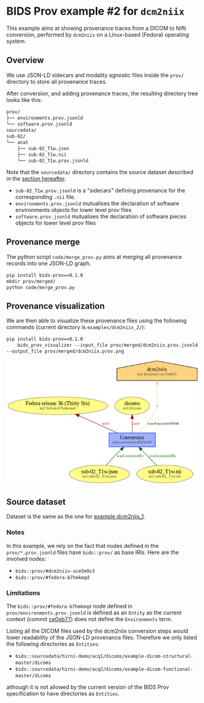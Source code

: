 # BIDS Prov example #2 for `dcm2niix`

This example aims at showing provenance traces from a DICOM to Nifti conversion, performed by `dcm2niix` on a Linux-based (Fedora) operating system.

## Overview

We use JSON-LD sidecars and modality agnostic files inside the `prov/` directory to store all provenance traces.

After conversion, and adding provenance traces, the resulting directory tree looks like this:

```
prov/
├── environments.prov.jsonld
└── software.prov.jsonld
sourcedata/
sub-02/
└── anat
    ├── sub-02_T1w.json
    ├── sub-02_T1w.nii
    └── sub-02_T1w.prov.jsonld
```

Note that the `sourcedata/` directory contains the source dataset described in the [section hereafter](#source-dataset).

* `sub-02_T1w.prov.jsonld` is a "sidecars" defining provenance for the corresponding `.nii` file.
* `environments.prov.jsonld` mutualises the declaration of software environments objects for lower level prov files
* `software.prov.jsonld` mutualises the declaration of software pieces objects for lower level prov files

## Provenance merge

The python script `code/merge_prov.py` aims at merging all provenance records into one JSON-LD graph.

```shell
pip install bids-prov==0.1.0
mkdir prov/merged/
python code/merge_prov.py
```

## Provenance visualization

We are then able to visualize these provenance files using the following commands (current directory is `examples/dcm2niix_2/`):

```shell
pip install bids-prov==0.1.0
    bids_prov_visualizer --input_file prov/merged/dcm2niix.prov.jsonld --output_file prov/merged/dcm2niix.prov.png
```

![](/examples/dcm2niix_2/prov/merged/dcm2niix.prov.png)

## Source dataset

Dataset is the same as the one for [example dcm2niix_1](/BEP028_BIDSprov/examples/dcm2niix_1/README.md#source-dataset).

### Notes

In this example, we rely on the fact that nodes defined in the `prov/*.prov.jsonld` files have `bids::prov/` as base IRIs. Here are the involved nodes:
* `bids::prov/#dcm2niix-xce5m9z3`
* `bids::prov/#fedora-b7hmkmqd`

### Limitations

The `bids::prov/#fedora-b7hmkmqd` node defined in `prov/environments.prov.jsonld` is defined as an `Entity` as the current context (commit [ce0eb77](https://github.com/bids-standard/BEP028_BIDSprov/commit/ce0eb774abd9527e594bd69212a87d5047864678)) does not define the `Environments` term.

Listing all the DICOM files used by the dcm2niix conversion steps would lower readability of the JSON-LD provenance files. Therefore we only listed the following directories as `Entities`:
* `bids::sourcedata/hirni-demo/acq1/dicoms/example-dicom-structural-master/dicoms`
* `bids::sourcedata/hirni-demo/acq2/dicoms/example-dicom-functional-master/dicoms`

although it is not allowed by the current version of the BIDS Prov specification to have directories as `Entities`.

